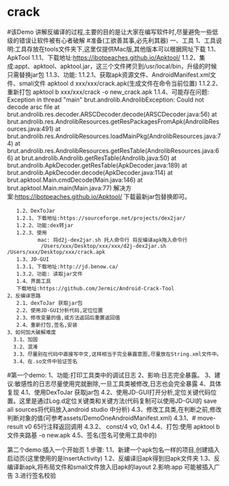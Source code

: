 # crack
#该Demo 讲解反编译的过程,主要的目的是让大家在编写软件时,尽量避免一些低级的错误让软件被有心者破解
#准备(工欲善其事,必先利其器)
  一、工具
    1、工具说明:工具存放在tools文件夹下,这里仅提供Mac版,其他版本可以根据网址下载
       1.1、ApkTool
       1.1.1、下载地址:https://ibotpeaches.github.io/Apktool/
       1.1.2、集成:appt、apktool、apktool.jar，这三个文件拷贝到/usr/local/bin，升级的时候只需替换jar包
       1.1.3、功能:
              1.1.2.1、获取apk资源文件、AndroidManifest.xml文件、smali文件
                       apktool d xxx/xxx/crack.apk(生成文件在命令当前位置)
              1.1.2.2、 重新打包
                        apktool b xxx/xxx/crack -o new_crack.apk
       1.1.4、可能存在问题:
               Exception in thread "main" brut.androlib.AndrolibException: Could not decode arsc file
                                      	at brut.androlib.res.decoder.ARSCDecoder.decode(ARSCDecoder.java:56)
                                      	at brut.androlib.res.AndrolibResources.getResPackagesFromApk(AndrolibResources.java:491)
                                      	at brut.androlib.res.AndrolibResources.loadMainPkg(AndrolibResources.java:74)
                                      	at brut.androlib.res.AndrolibResources.getResTable(AndrolibResources.java:66)
                                      	at brut.androlib.Androlib.getResTable(Androlib.java:50)
                                      	at brut.androlib.ApkDecoder.getResTable(ApkDecoder.java:189)
                                      	at brut.androlib.ApkDecoder.decode(ApkDecoder.java:114)
                                      	at brut.apktool.Main.cmdDecode(Main.java:146)
                                      	at brut.apktool.Main.main(Main.java:77)
                                      	解决方案:https://ibotpeaches.github.io/Apktool/ 下载最新jar包替换即可。

       1.2、DexToJar
       1.2.1、下载地址:https://sourceforge.net/projects/dex2jar/
       1.2.2、功能:dex转jar
       1.2.3、使用
              mac: 将d2j-dex2jar.sh 托人命令行 将反编译apk拖入命令行
               /Users/xxx/Desktop/xxx/xxx/d2j-dex2jar.sh /Users/xxx/Desktop/xxx/crack.apk
       1.3、JD-GUI
       1.3.1、下载地址:http://jd.benow.ca/
       1.3.2、功能: 读取jar文件
       1.4、界面工具
       下载地址:https://github.com/Jermic/Android-Crack-Tool
    2、反编译思路
       2.1、dexToJar 获取jar包
       2.2、使用JD-GUI分析代码,定位位置
       2.3、修改变量的值,或方法返回后重置返回值
       2.4、重新打包,签名,安装
    3、如何加大破解难度
      3.1、加固
      3.2、混淆
      3.3、尽量别在代码中直接写中文,这样相当于完全暴露意图,尽量放在String.xml文件中。
      3.4、在.so文件中验证签名


#第一个demo:
     1、功能:打印工具类中的调试日志
     2、影响:日志完全暴露。
     3、建议:敏感性的日志尽量使用完就删除,一旦工具类被修改,日志也会完全暴露
     4、具体复现
        4.1、使用DexToJar 获取jar包
        4.2、使用JD-GUI打开分析,定位关键代码位置。这里是通过Log.d定位关键类和关键方法(代码复制可以使用JD-GUI的 save all sources将代码放入android studio 中分析)
        4.3、修改工具类,在判断之前,修改判断对象的值(可参考assets/DemoOneAndroidManifest.xml)
             4.3.1、# move-result v0  65行注释返回调用
             4.3.2、 const/4 v0, 0x1
        4.4、打包:使用 apktool b 文件夹路基 -o new.apk
        4.5、签名(签名可使用工具中的)

 第二个demo:插入一个开始页
       1.步骤:
          1.1、新建一个apk包名一样的项目,创建插入启动页(这里使用的是InsertActivity)
          1.2、反编译旧apk得到旧apk文件夹
          1.3、反编译新apk,将布局文件和smali文件放入旧apk的layout
       2.影响:app 可能被插入广告
       3.进行签名校验



